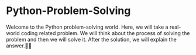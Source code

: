 # Python-Problem-Solving
Welcome to the Python problem-solving world.  Here, we will take a real-world coding related problem. We will think about the process of solving the problem and then we will solve it. After the solution, we will explain the answer.📙📙
